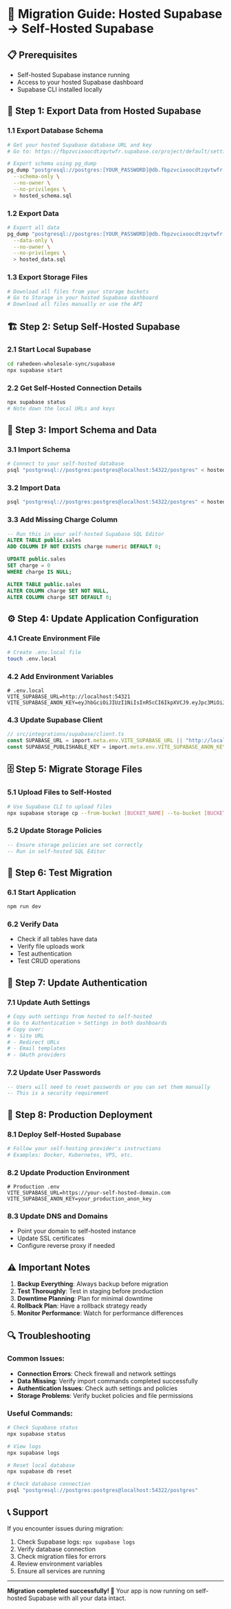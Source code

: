 # 🚀 Migration Guide: Hosted Supabase → Self-Hosted Supabase

## 📋 Prerequisites
- Self-hosted Supabase instance running
- Access to your hosted Supabase dashboard
- Supabase CLI installed locally

## 🔄 Step 1: Export Data from Hosted Supabase

### 1.1 Export Database Schema
```bash
# Get your hosted Supabase database URL and key
# Go to: https://fbpzvcixoocdtzqvtwfr.supabase.co/project/default/settings/database

# Export schema using pg_dump
pg_dump "postgresql://postgres:[YOUR_PASSWORD]@db.fbpzvcixoocdtzqvtwfr.supabase.co:5432/postgres" \
  --schema-only \
  --no-owner \
  --no-privileges \
  > hosted_schema.sql
```

### 1.2 Export Data
```bash
# Export all data
pg_dump "postgresql://postgres:[YOUR_PASSWORD]@db.fbpzvcixoocdtzqvtwfr.supabase.co:5432/postgres" \
  --data-only \
  --no-owner \
  --no-privileges \
  > hosted_data.sql
```

### 1.3 Export Storage Files
```bash
# Download all files from your storage buckets
# Go to Storage in your hosted Supabase dashboard
# Download all files manually or use the API
```

## 🏗️ Step 2: Setup Self-Hosted Supabase

### 2.1 Start Local Supabase
```bash
cd rahedeen-wholesale-sync/supabase
npx supabase start
```

### 2.2 Get Self-Hosted Connection Details
```bash
npx supabase status
# Note down the local URLs and keys
```

## 🔧 Step 3: Import Schema and Data

### 3.1 Import Schema
```bash
# Connect to your self-hosted database
psql "postgresql://postgres:postgres@localhost:54322/postgres" < hosted_schema.sql
```

### 3.2 Import Data
```bash
psql "postgresql://postgres:postgres@localhost:54322/postgres" < hosted_data.sql
```

### 3.3 Add Missing Charge Column
```sql
-- Run this in your self-hosted Supabase SQL Editor
ALTER TABLE public.sales 
ADD COLUMN IF NOT EXISTS charge numeric DEFAULT 0;

UPDATE public.sales 
SET charge = 0 
WHERE charge IS NULL;

ALTER TABLE public.sales 
ALTER COLUMN charge SET NOT NULL,
ALTER COLUMN charge SET DEFAULT 0;
```

## ⚙️ Step 4: Update Application Configuration

### 4.1 Create Environment File
```bash
# Create .env.local file
touch .env.local
```

### 4.2 Add Environment Variables
```env
# .env.local
VITE_SUPABASE_URL=http://localhost:54321
VITE_SUPABASE_ANON_KEY=eyJhbGciOiJIUzI1NiIsInR5cCI6IkpXVCJ9.eyJpc3MiOiJzdXBhYmFzZS1kZW1vIiwicm9sZSI6ImFub24iLCJleHAiOjE5ODM4MTI5OTZ9.CRXP1A7WOeoJeXxjNni43kdQwgnWNReilDMblYTn_I0
```

### 4.3 Update Supabase Client
```typescript
// src/integrations/supabase/client.ts
const SUPABASE_URL = import.meta.env.VITE_SUPABASE_URL || "http://localhost:54321";
const SUPABASE_PUBLISHABLE_KEY = import.meta.env.VITE_SUPABASE_ANON_KEY || "your_local_key";
```

## 🗄️ Step 5: Migrate Storage Files

### 5.1 Upload Files to Self-Hosted
```bash
# Use Supabase CLI to upload files
npx supabase storage cp --from-bucket [BUCKET_NAME] --to-bucket [BUCKET_NAME] --recursive
```

### 5.2 Update Storage Policies
```sql
-- Ensure storage policies are set correctly
-- Run in self-hosted SQL Editor
```

## 🧪 Step 6: Test Migration

### 6.1 Start Application
```bash
npm run dev
```

### 6.2 Verify Data
- Check if all tables have data
- Verify file uploads work
- Test authentication
- Test CRUD operations

## 🔐 Step 7: Update Authentication

### 7.1 Update Auth Settings
```bash
# Copy auth settings from hosted to self-hosted
# Go to Authentication > Settings in both dashboards
# Copy over:
# - Site URL
# - Redirect URLs
# - Email templates
# - OAuth providers
```

### 7.2 Update User Passwords
```sql
-- Users will need to reset passwords or you can set them manually
-- This is a security requirement
```

## 🚀 Step 8: Production Deployment

### 8.1 Deploy Self-Hosted Supabase
```bash
# Follow your self-hosting provider's instructions
# Examples: Docker, Kubernetes, VPS, etc.
```

### 8.2 Update Production Environment
```env
# Production .env
VITE_SUPABASE_URL=https://your-self-hosted-domain.com
VITE_SUPABASE_ANON_KEY=your_production_anon_key
```

### 8.3 Update DNS and Domains
- Point your domain to self-hosted instance
- Update SSL certificates
- Configure reverse proxy if needed

## ⚠️ Important Notes

1. **Backup Everything**: Always backup before migration
2. **Test Thoroughly**: Test in staging before production
3. **Downtime Planning**: Plan for minimal downtime
4. **Rollback Plan**: Have a rollback strategy ready
5. **Monitor Performance**: Watch for performance differences

## 🔍 Troubleshooting

### Common Issues:
- **Connection Errors**: Check firewall and network settings
- **Data Missing**: Verify import commands completed successfully
- **Authentication Issues**: Check auth settings and policies
- **Storage Problems**: Verify bucket policies and file permissions

### Useful Commands:
```bash
# Check Supabase status
npx supabase status

# View logs
npx supabase logs

# Reset local database
npx supabase db reset

# Check database connection
psql "postgresql://postgres:postgres@localhost:54322/postgres"
```

## 📞 Support

If you encounter issues during migration:
1. Check Supabase logs: `npx supabase logs`
2. Verify database connection
3. Check migration files for errors
4. Review environment variables
5. Ensure all services are running

---

**Migration completed successfully! 🎉**
Your app is now running on self-hosted Supabase with all your data intact.


